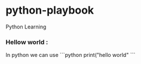 # python-playbook
Python Learning
<h3> Hellow world :</h3>
<p> In python we can use
  ```python 
  print("hello world"
  ```</p>
